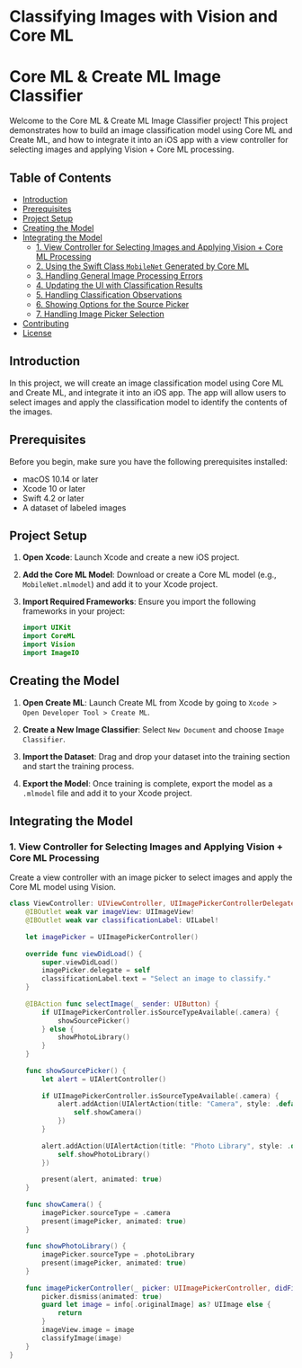 # Classifying Images with Vision and Core ML

# Core ML & Create ML Image Classifier

Welcome to the Core ML & Create ML Image Classifier project! This project demonstrates how to build an image classification model using Core ML and Create ML, and how to integrate it into an iOS app with a view controller for selecting images and applying Vision + Core ML processing.

## Table of Contents
- [Introduction](#introduction)
- [Prerequisites](#prerequisites)
- [Project Setup](#project-setup)
- [Creating the Model](#creating-the-model)
- [Integrating the Model](#integrating-the-model)
  - [1. View Controller for Selecting Images and Applying Vision + Core ML Processing](#1-view-controller-for-selecting-images-and-applying-vision--core-ml-processing)
  - [2. Using the Swift Class `MobileNet` Generated by Core ML](#2-using-the-swift-class-mobilenet-generated-by-core-ml)
  - [3. Handling General Image Processing Errors](#3-handling-general-image-processing-errors)
  - [4. Updating the UI with Classification Results](#4-updating-the-ui-with-classification-results)
  - [5. Handling Classification Observations](#5-handling-classification-observations)
  - [6. Showing Options for the Source Picker](#6-showing-options-for-the-source-picker)
  - [7. Handling Image Picker Selection](#7-handling-image-picker-selection)
- [Contributing](#contributing)
- [License](#license)

## Introduction

In this project, we will create an image classification model using Core ML and Create ML, and integrate it into an iOS app. The app will allow users to select images and apply the classification model to identify the contents of the images.

## Prerequisites

Before you begin, make sure you have the following prerequisites installed:
- macOS 10.14 or later
- Xcode 10 or later
- Swift 4.2 or later
- A dataset of labeled images

## Project Setup

1. **Open Xcode**: Launch Xcode and create a new iOS project.

2. **Add the Core ML Model**: Download or create a Core ML model (e.g., `MobileNet.mlmodel`) and add it to your Xcode project.

3. **Import Required Frameworks**: Ensure you import the following frameworks in your project:
    ```swift
    import UIKit
    import CoreML
    import Vision
    import ImageIO
    ```

## Creating the Model

1. **Open Create ML**: Launch Create ML from Xcode by going to `Xcode > Open Developer Tool > Create ML`.

2. **Create a New Image Classifier**: Select `New Document` and choose `Image Classifier`.

3. **Import the Dataset**: Drag and drop your dataset into the training section and start the training process.

4. **Export the Model**: Once training is complete, export the model as a `.mlmodel` file and add it to your Xcode project.

## Integrating the Model

### 1. View Controller for Selecting Images and Applying Vision + Core ML Processing

Create a view controller with an image picker to select images and apply the Core ML model using Vision.

```swift
class ViewController: UIViewController, UIImagePickerControllerDelegate, UINavigationControllerDelegate {
    @IBOutlet weak var imageView: UIImageView!
    @IBOutlet weak var classificationLabel: UILabel!
    
    let imagePicker = UIImagePickerController()
    
    override func viewDidLoad() {
        super.viewDidLoad()
        imagePicker.delegate = self
        classificationLabel.text = "Select an image to classify."
    }
    
    @IBAction func selectImage(_ sender: UIButton) {
        if UIImagePickerController.isSourceTypeAvailable(.camera) {
            showSourcePicker()
        } else {
            showPhotoLibrary()
        }
    }
    
    func showSourcePicker() {
        let alert = UIAlertController()
        
        if UIImagePickerController.isSourceTypeAvailable(.camera) {
            alert.addAction(UIAlertAction(title: "Camera", style: .default) { _ in
                self.showCamera()
            })
        }
        
        alert.addAction(UIAlertAction(title: "Photo Library", style: .default) { _ in
            self.showPhotoLibrary()
        })
        
        present(alert, animated: true)
    }
    
    func showCamera() {
        imagePicker.sourceType = .camera
        present(imagePicker, animated: true)
    }
    
    func showPhotoLibrary() {
        imagePicker.sourceType = .photoLibrary
        present(imagePicker, animated: true)
    }
    
    func imagePickerController(_ picker: UIImagePickerController, didFinishPickingMediaWithInfo info: [UIImagePickerController.InfoKey : Any]) {
        picker.dismiss(animated: true)
        guard let image = info[.originalImage] as? UIImage else {
            return
        }
        imageView.image = image
        classifyImage(image)
    }
}

